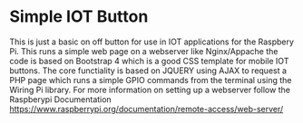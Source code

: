 # Simple IOT Button

This is just a basic on off button for use in IOT applications for the Raspbery Pi. This runs a simple web page on a webserver like Nginx/Appache the code is based on Bootstrap 4 which is a good CSS template for mobile IOT buttons. The core functiality is based on JQUERY using AJAX to request a PHP page which runs a simple GPIO commands from the terminal using the Wiring Pi library. For more information on setting up a webserver follow the Raspberypi Documentation https://www.raspberrypi.org/documentation/remote-access/web-server/

